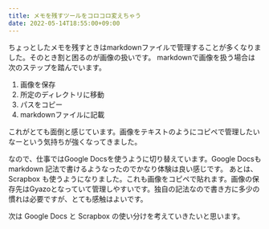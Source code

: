 ```yaml
---
title: メモを残すツールをコロコロ変えちゃう
date: 2022-05-14T18:55:00+09:00
---
```


ちょっとしたメモを残すときはmarkdownファイルで管理することが多くなりました。そのとき割と困るのが画像の扱いです。
markdownで画像を扱う場合は次のステップを踏んでいます。

1. 画像を保存
2. 所定のディレクトリに移動
3. パスをコピー
4. markdownファイルに記載

これがとても面倒と感じています。画像をテキストのようにコピペで管理したいなーという気持ちが強くなってきました。

なので、仕事ではGoogle Docsを使うように切り替えています。Google Docsも markdown 記法で書けるようなったのでかなり体験は良い感じです。
あとは、Scrapbox も使うようになりました。これも画像をコピペで貼れます。画像の保存先はGyazoとなっていて管理しやすいです。独自の記法なので書き方に多少の慣れは必要ですが、とても感触はよいです。

次は Google Docs と Scrapbox の使い分けを考えていきたいと思います。
